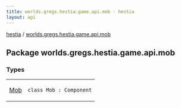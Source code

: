 ```yaml
---
title: worlds.gregs.hestia.game.api.mob - hestia
layout: api
---
```


<div class='api-docs-breadcrumbs'><a href="../index.html">hestia</a> / <a href="./index.html">worlds.gregs.hestia.game.api.mob</a></div>

## Package worlds.gregs.hestia.game.api.mob

### Types

<table class="api-docs-table">
<tbody>
<tr>
<td markdown="1">

<a href="-mob/index.html">Mob</a>


</td>
<td markdown="1">
<div class="signature"><code><span class="keyword">class </span><span class="identifier">Mob</span>&nbsp;<span class="symbol">:</span>&nbsp;<span class="identifier">Component</span></code></div>

</td>
</tr>
</tbody>
</table>
